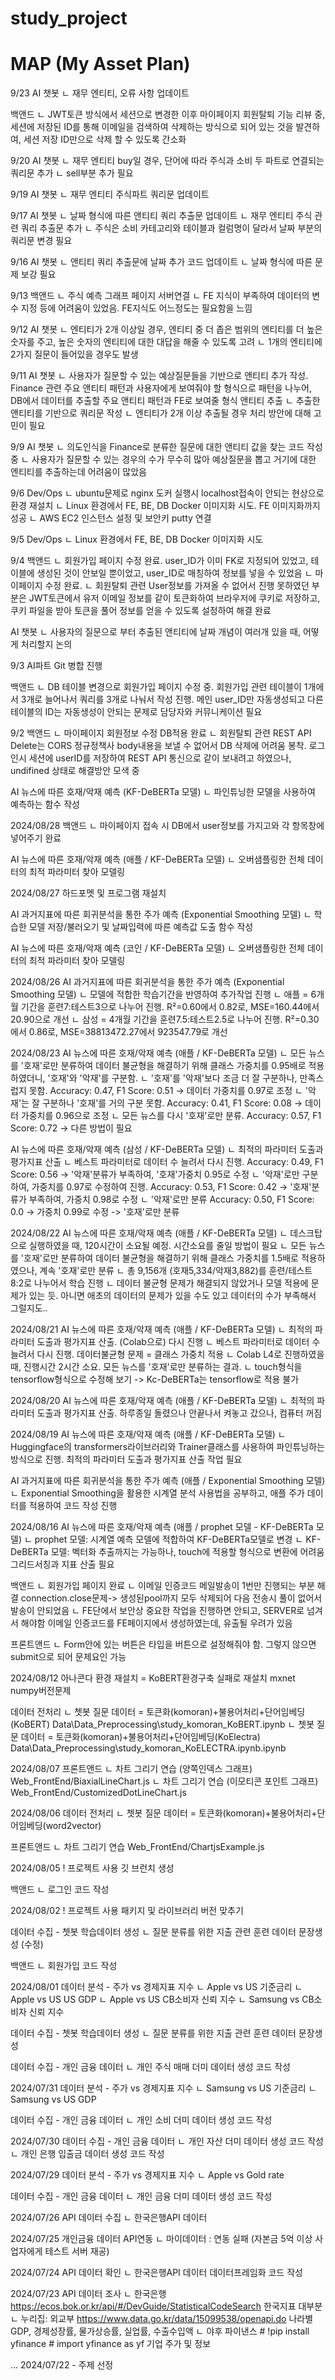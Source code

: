 # study_project
# MAP (My Asset Plan)

9/23
AI 챗봇
ㄴ 재무 엔티티, 오류 사항 업데이트

백앤드
ㄴ JWT토큰 방식에서 세션으로 변경한 이후 마이페이지 회원탈퇴 기능 리뷰 중, 세션에 저장된 ID를 통해 이메일을 검색하여 삭제하는 방식으로 되어 있는 것을 발견하여, 세션 저장 ID만으로 삭제 할 수 있도록 간소화


9/20
AI 챗봇
ㄴ 재무 엔티티 buy일 경우, 단어에 따라 주식과 소비 두 파트로 연결되는 쿼리문 추가
ㄴ sell부분 추가 필요


9/19
AI 챗봇
ㄴ 재무 엔티티 주식파트 쿼리문 업데이트


9/17
AI 챗봇
ㄴ 날짜 형식에 따른 앤티티 쿼리 추출문 업데이트
ㄴ 재무 엔티티 주식 관련 쿼리 추출문 추가
ㄴ 주식은 소비 카테고리와 테이블과 컬럼명이 달라서 날짜 부분의 쿼리문 변경 필요


9/16
AI 챗봇
ㄴ 앤티티 쿼리 추출문에 날짜 추가 코드 업데이트
ㄴ 날짜 형식에 따른 문제 보강 필요

9/13
백앤드
ㄴ 주식 예측 그래프 페이지 서버연결
ㄴ FE 지식이 부족하여 데이터의 변수 지정 등에 어려움이 있었음. FE지식도 어느정도는 필요함을 느낌

9/12
AI 챗봇
ㄴ 엔티티가 2개 이상일 경우, 엔티티 중 더 좁은 범위의 엔티티를 더 높은 숫자를 주고, 높은 숫자의 엔티티에 대한 대답을 해줄 수 있도록 고려
ㄴ 1개의 엔티티에 2가지 질문이 들어있을 경우도 발생


9/11
AI 챗봇
ㄴ 사용자가 질문할 수 있는 예상질문들을 기반으로 앤티티 추가 작성. Finance 관련 주요 앤티티 패턴과 사용자에게 보여줘야 할 형식으로 패턴을 나누어, DB에서 데이터를 추출할 주요 앤티티 패턴과 FE로 보여줄 형식 앤티티 추출
ㄴ 추출한 앤티티를 기반으로 쿼리문 작성
ㄴ 엔티티가 2개 이상 추출될 경우 처리 방안에 대해 고민이 필요 


9/9
AI 챗봇
ㄴ 의도인식을 Finance로 분류한 질문에 대한 앤티티 값을 찾는 코드 작성중
ㄴ 사용자가 질문할 수 있는 경우의 수가 무수히 많아 예상질문을 뽑고 거기에 대한 엔티티를 추출하는데 어려움이 많았음


9/6
Dev/Ops
ㄴ ubuntu문제로 nginx 도커 실행시 localhost접속이 안되는 현상으로 환경 재설치
ㄴ Linux 환경에서 FE, BE, DB Docker 이미지화 시도. FE 이미지화까지 성공
ㄴ AWS EC2 인스턴스 설정 및 보안키 putty 연결


9/5
Dev/Ops
ㄴ Linux 환경에서 FE, BE, DB Docker 이미지화 시도

9/4
백앤드
ㄴ 회원가입 페이지 수정 완료. user_ID가 이미 FK로 지정되어 있었고, 테이블에 생성된 것이 안보일 뿐이었고, user_ID로 매칭하여 정보를 넣을 수 있었음
ㄴ 마이페이지 수정 완료. 
ㄴ 회원탈퇴 관련 User정보를 가져올 수 없어서 진행 못하였던 부분은 JWT토큰에서 유저 이메일 정보를 같이 토큰화하여 브라우저에 쿠키로 저장하고, 쿠키 파일을 받아 토큰을 풀어 정보를 얻을 수 있도록 설정하여 해결 완료

AI 챗봇
ㄴ 사용자의 질문으로 부터 추출된 앤티티에 날짜 개념이 여러개 있을 때, 어떻게 처리할지 논의
 

9/3
AI파트 Git 병합 진행

백앤드
ㄴ DB 테이블 변경으로 회원가입 페이지 수정 중. 회원가입 관련 테이블이 1개에서 3개로 늘어나서 쿼리를 3개로 나눠서 작성 진행. 메인 user_ID만 자동생성되고 다른테이블의 ID는 자동생성이 안되는 문제로 담당자와 커뮤니케이션 필요


9/2
백앤드
ㄴ 마이페이지 회원정보 수정 DB적용 완료
ㄴ 회원탈퇴 관련 REST API Delete는 CORS 정규정책사 body내용을 보낼 수 없어서 DB 삭제에 어려움 봉착. 로그인시 세션에 userID를 저장하여 REST API 통신으로 같이 보내려고 하였으나, undifined 상태로 해결방안 모색 중

AI 뉴스에 따른 호재/악재 예측 (KF-DeBERTa 모델)
ㄴ 파인튜닝한 모델을 사용하여 예측하는 함수 작성


2024/08/28
백앤드
ㄴ 마이페이지 접속 시 DB에서 user정보를 가지고와 각 항목창에 넣어주기 완료

AI 뉴스에 따른 호재/악재 예측 (애플 / KF-DeBERTa 모델)
ㄴ 오버샘플링한 전체 데이터의 최적 파라미터 찾아 모델링


2024/08/27
하드포멧 및 프로그램 재설치

AI 과거지표에 따른 회귀분석을 통한 주가 예측 (Exponential Smoothing 모델)
ㄴ 학습한 모델 저장/불러오기 및 날짜입력에 따른 예측값 도출 함수 작성

AI 뉴스에 따른 호재/악재 예측 (코인 / KF-DeBERTa 모델)
ㄴ 오버샘플링한 전체 데이터의 최적 파라미터 찾아 모델링


2024/08/26
AI 과거지표에 따른 회귀분석을 통한 주가 예측 (Exponential Smoothing 모델)
ㄴ 모델에 적합한 학습기간을 반영하여 추가작업 진행
ㄴ 애플 = 6개월 기간을 훈련7:테스트3으로 나누어 진행. R²=0.60에서 0.82로, MSE=160.44에서 20.90으로 개선
ㄴ 삼성 = 4개월 기간을 훈련7.5:테스트2.5로 나누어 진행. R²=0.30에서 0.86로, MSE=38813472.27에서 923547.79로 개선


2024/08/23
AI 뉴스에 따른 호재/악재 예측 (애플 / KF-DeBERTa 모델)
ㄴ 모든 뉴스를 '호재'로만 분류하여 데이터 불균형을 해결하기 위해 클래스 가중치를 0.95배로 적용하였더니, '호재'와 '악재'를 구분함.
ㄴ '호재'를 '악재'보다 조금 더 잘 구분하나, 만족스럽지 못함. Accuracy: 0.47, F1 Score: 0.51 -> 데이터 가중치를 0.97로 조정
ㄴ '악재'는 잘 구분하나 '호재'를 거의 구분 못함. Accuracy: 0.41, F1 Score: 0.08 -> 데이터 가중치를 0.96으로 조정
ㄴ 모든 뉴스를 다시 '호재'로만 분류. Accuracy: 0.57, F1 Score: 0.72 -> 다른 방법이 필요

AI 뉴스에 따른 호재/악재 예측 (삼성 / KF-DeBERTa 모델)
ㄴ 최적의 파라미터 도출과 평가지표 산출
ㄴ 베스트 파라미터로 데이터 수 늘려서 다시 진행. Accuracy: 0.49, F1 Score: 0.56 -> '악재'분류가 부족하여, '호재'가중치 0.95로 수정
ㄴ '악재'로만 구분하여, 가중치를 0.97로 수정하여 진행. Accuracy: 0.53, F1 Score: 0.42 -> '호재'분류가 부족하여, 가중치 0.98로 수정
ㄴ '악재'로만 분류 Accuracy: 0.50, F1 Score: 0.0 -> 가중치 0.99로 수정 -> '호재'로만 분류


2024/08/22
AI 뉴스에 따른 호재/악재 예측 (애플 / KF-DeBERTa 모델)
ㄴ 데스크탑으로 실행하였을 때, 120시간이 소요될 예정. 시간소요를 줄일 방법이 필요
ㄴ 모든 뉴스를 '호재'로만 분류하여 데이터 불균형을 해결하기 위해 클래스 가중치를 1.5배로 적용하였으나, 계속 '호재'로만 분류
ㄴ 총 9,156개 (호재5,334/악재3,882)를 훈련/테스트 8:2로 나누어서 학습 진행
ㄴ 데이터 불균형 문제가 해결되지 않았거나 모델 적용에 문제가 있는 듯. 아니면 애초의 데이터의 문제가 있을 수도 있고 데이터의 수가 부족해서 그럴지도..


2024/08/21
AI 뉴스에 따른 호재/악재 예측 (애플 / KF-DeBERTa 모델)
ㄴ 최적의 파라미터 도출과 평가지표 산출. (Colab으로) 다시 진행
ㄴ 베스트 파라미터로 데이터 수 늘려서 다시 진행. 데이터불균형 문제 = 클래스 가중치 적용
ㄴ Colab L4로 진행하였을 때, 진행시간 2시간 소요. 모든 뉴스를 '호재'로만 분류하는 결과. 
ㄴ touch형식을 tensorflow형식으로 수정해 보기 -> Kc-DeBERTa는 tensorflow로 적용 불가


2024/08/20
AI 뉴스에 따른 호재/악재 예측 (애플 / KF-DeBERTa 모델)
ㄴ 최적의 파라미터 도출과 평가지표 산출. 하루종일 돌렸으나 안끝나서 켜놓고 갔으나, 컴퓨터 꺼짐


2024/08/19
AI 뉴스에 따른 호재/악재 예측 (애플 / KF-DeBERTa 모델)
ㄴ Huggingface의 transformers라이브러리와 Trainer클래스를 사용하여 파인튜닝하는 방식으로 진행. 최적의 파라미터 도출과 평가지표 산출 작업 필요

AI 과거지표에 따른 회귀분석을 통한 주가 예측 (애플 / Exponential Smoothing 모델)
ㄴ Exponential Smoothing을 활용한 시계열 분석 사용법을 공부하고, 애플 주가 데이터를 적용하여 코드 작성 진행


2024/08/16
AI 뉴스에 따른 호재/악재 예측 (애플 / prophet 모델 - KF-DeBERTa 모델)
ㄴ prophet 모델: 시계열 예측 모델에 적합하여 KF-DeBERTa모델로 변경
ㄴ KF-DeBERTa 모델: 벡터화 추출까지는 가능하나, touch에 적용할 형식으로 변환에 어려움
   그리드서칭과 지표 산출 필요

백앤드
ㄴ 회원가입 페이지 완료
ㄴ 이메일 인증코드 메일발송이 1번만 진행되는 부분 해결
   connection.close문제-> 생성된pool까지 모두 삭제되어 다음 전송시 풀이 없어서 발송이 안되었음
ㄴ FE단에서 보안상 중요한 작업을 진행하면 안되고, SERVER로 넘겨서 해야함
   이메일 인증코드를 FE페이지에서 생성하였는데, 유출될 우려가 있음

프론트앤드
ㄴ Form안에 있는 버튼은 타입을 버튼으로 설정해줘야 함. 그렇지 않으면 submit으로 되어 문제요인 가능


2024/08/12
아나콘다 환경 재설치 = KoBERT환경구축 실패로 재설치 mxnet numpy버전문제

데이터 전처리
ㄴ 쳇봇 질문 데이터 = 토큰화(komoran)+불용어처리+단어임베딩(KoBERT) Data\Data_Preprocessing\study_komoran_KoBERT.ipynb
ㄴ 쳇봇 질문 데이터 = 토큰화(komoran)+불용어처리+단어임베딩(KoElectra) Data\Data_Preprocessing\study_komoran_KoELECTRA.ipynb.ipynb

2024/08/07
프론트앤드
ㄴ 차트 그리기 연습 (양쪽인덱스 그래프) Web_FrontEnd/BiaxialLineChart.js
ㄴ 차트 그리기 연습 (이모티콘 포인트 그래프) Web_FrontEnd/CustomizedDotLineChart.js


2024/08/06
데이터 전처리
ㄴ 쳇봇 질문 데이터 = 토큰화(komoran)+불용어처리+단어임베딩(word2vector)

프론트앤드
ㄴ 차트 그리기 연습 Web_FrontEnd/ChartjsExample.js

2024/08/05
! 프로젝트 사용 깃 브런치 생성

백앤드
ㄴ 로그인 코드 작성


2024/08/02
! 프로젝트 사용 패키지 및 라이브러리 버전 맞추기

데이터 수집 - 쳇봇 학습데이터 생성
ㄴ 질문 분류를 위한 지출 관련 훈련 데이터 문장생성 (수정)

백앤드
ㄴ 회원가입 코드 작성


2024/08/01
데이터 분석 - 주가 vs 경제지표 지수
ㄴ Apple vs US 기준금리
ㄴ Apple vs US US GDP
ㄴ Apple vs US CB소비자 신뢰 지수
ㄴ Samsung vs CB소비자 신뢰 지수

데이터 수집 - 쳇봇 학습데이터 생성
ㄴ 질문 분류를 위한 지출 관련 훈련 데이터 문장생성

데이터 수집 - 개인 금융 데이터
ㄴ 개인 주식 매매 더미 데이터 생성 코드 작성


2024/07/31
데이터 분석 - 주가 vs 경제지표 지수
ㄴ Samsung vs US 기준금리
ㄴ Samsung vs US GDP

데이터 수집 - 개인 금융 데이터
ㄴ 개인 소비 더미 데이터 생성 코드 작성


2024/07/30
데이터 수집 - 개인 금융 데이터
ㄴ 개인 자산 더미 데이터 생성 코드 작성
ㄴ 개인 은행 입출금 데이터 생성 코드 작성


2024/07/29
데이터 분석 - 주가 vs 경제지표 지수
ㄴ Apple vs Gold rate

데이터 수집 - 개인 금융 데이터
ㄴ 개인 금융 더미 데이터 생성 코드 작성


2024/07/26
API 데이터 수집
ㄴ 한국은행API 데이터


2024/07/25
개인금융 데이터 API연동
ㄴ 마이데이터 : 연동 실패 (자본금 5억 이상 사업자에게 테스트 서버 재공)


2024/07/24
API 데이터 확인
ㄴ 한국은행API 데이터 데이터프레임화 코드 작성


2024/07/23
API 데이터 조사
ㄴ 한국은행 https://ecos.bok.or.kr/api/#/DevGuide/StatisticalCodeSearch
    한국지표 대부분
ㄴ 누리집: 외교부 https://www.data.go.kr/data/15099538/openapi.do
    나라별 GDP, 경제성장률, 물가상승률, 실업률, 수출수입액
ㄴ 야후 파이낸스 # !pip install yfinance  # import yfinance as yf
    기업 주가 및 정보


... 2024/07/22 - 주제 선정